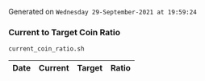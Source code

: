 Generated on `Wednesday 29-September-2021 at 19:59:24`

### Current to Target Coin Ratio
`current_coin_ratio.sh`

Date|Current|Target|Ratio
---|---|---|---
